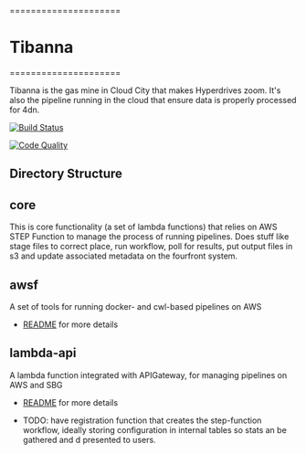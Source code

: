 =====================
# Tibanna
=====================

Tibanna is the gas mine in Cloud City that makes Hyperdrives zoom.  It's also the pipeline running in the cloud that ensure data is properly processed for 4dn.

[![Build Status](https://travis-ci.org/4dn-dcic/tibanna.svg?branch=master)](https://travis-ci.org/4dn-dcic/tibanna)

[![Code Quality](https://api.codacy.com/project/badge/Grade/d2946b5bc0704e5c9a4893426a7e0314)](https://www.codacy.com/app/4dn/tibanna?utm_source=github.com&amp;utm_medium=referral&amp;utm_content=4dn-dcic/tibanna&amp;utm_campaign=Badge_Grade)

## Directory Structure

## core
This is core functionality (a set of lambda functions) that relies on AWS STEP Function to manage the process of running pipelines.  Does stuff like stage files to correct place, run workflow, poll for results, put output files in s3 and update associated metadata on the fourfront system.


## awsf
A set of tools for running docker- and cwl-based pipelines on AWS
* [README](awsf/README.md) for more details

## lambda-api
A lambda function integrated with APIGateway, for managing pipelines on AWS and SBG
* [README](lambda-api/README.md) for more details

* TODO: have registration function that creates the step-function workflow, ideally storing
  configuration in internal tables so stats an be gathered and d presented to users. 
